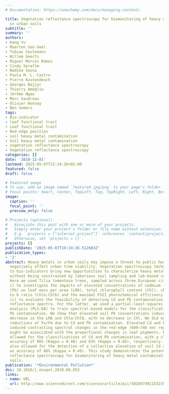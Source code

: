 ```yaml
---
# Documentation: https://wowchemy.com/docs/managing-content/

title: Vegetation reflectance spectroscopy for biomonitoring of heavy metal pollution
  in urban soils
subtitle: ''
summary: ''
authors:
- Kang Yu
- Maarten Van Geel
- Tobias Ceulemans
- Willem Geerts
- Miguel Marcos Ramos
- Cindy Serafim
- Nadine Sousa
- Paula M. L. Castro
- Pierre Kastendeuch
- Georges Najjar
- Thierry Ameglio
- Jérôme Ngao
- Marc Saudreau
- Olivier Honnay
- Ben Somers
tags:
- Bio-indicator
- leaf functional trait
- Leaf functional trait
- Red-edge position
- soil heavy metal contamination
- Soil heavy metal contamination
- vegetation reflectance spectroscopy
- Vegetation reflectance spectroscopy
categories: []
date: '2018-12-01'
lastmod: 2025-05-07T21:24:26+02:00
featured: false
draft: false

# Featured image
# To use, add an image named `featured.jpg/png` to your page's folder.
# Focal points: Smart, Center, TopLeft, Top, TopRight, Left, Right, BottomLeft, Bottom, BottomRight.
image:
  caption: ''
  focal_point: ''
  preview_only: false

# Projects (optional).
#   Associate this post with one or more of your projects.
#   Simply enter your project's folder or file name without extension.
#   E.g. `projects = ["internal-project"]` references `content/project/deep-learning/index.md`.
#   Otherwise, set `projects = []`.
projects: []
publishDate: '2025-05-07T19:24:26.512603Z'
publication_types:
- '2'
abstract: Heavy metals in urban soils may impose a threat to public health and may
  negatively affect urban tree viability. Vegetation spectroscopy techniques applied
  to bio-indicators bring new opportunities to characterize heavy metal contamination,
  without being constrained by laborious soil sampling and lab-based sample processing.
  Here we used Tilia tomentosa trees, sampled across three European cities, as bio-indicators
  i) to investigate the impacts of elevated concentrations of cadmium (Cd) and lead
  (Pb) on leaf mass per area (LMA), total chlorophyll content (Chl), chlorophyll a
  to b ratio (Chla:Chlb) and the maximal PSII photochemical efficiency (Fv/Fm); and
  ii) to evaluate the feasibility of detecting Cd and Pb contamination using leaf
  reflectance spectra. For the latter, we used a partial-least-squares discriminant
  analysis (PLS-DA) to train spectral-based models for the classification of Cd and/or
  Pb contamination. We show that elevated soil Pb concentrations induced a significant
  decrease in the LMA and Chla:Chlb, with no decrease in Chl. We did not observe pronounced
  reductions of Fv/Fm due to Cd and Pb contamination. Elevated Cd and Pb concentrations
  induced contrasting spectral changes in the red-edge (690–740 nm) region, which
  might be associated with the proportional changes in leaf pigments. PLS-DA models
  allowed for the classifications of Cd and Pb contamination, with a classification
  accuracy of 86% (Kappa = 0.48) and 83% (Kappa = 0.66), respectively. PLS-DA models
  also allowed for the detection of a collective elevation of soil Cd and Pb, with
  an accuracy of 66% (Kappa = 0.49). This study demonstrates the potential of using
  reflectance spectroscopy for biomonitoring of heavy metal contamination in urban
  soils.
publication: '*Environmental Pollution*'
doi: 10.1016/j.envpol.2018.09.053
links:
- name: URL
  url: http://www.sciencedirect.com/science/article/pii/S026974911832356X
---
```

